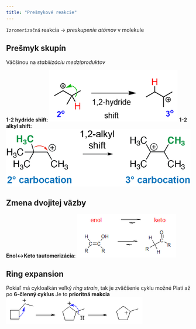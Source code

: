```yaml
---
title: "Prešmykové reakcie"
---
```


`Izromerizačná` reakcia -> *preskupenie atómov* v molekule

## Prešmyk skupín
Väčšinou na *stabilizáciu medziproduktov*

**1-2 hydride shift**:
![Hydridový shift zvyšujúci stabilitu|400](attachments/1-2-hydride-shift.png)
**1-2 alkyl shift**:
![Alkylový shift zvyšujúci stabilitu|500](attachments/1-2-alkyl-shift.png)

## Zmena dvojitej väzby
**Enol<->Keto tautomerizácia**:
![Keto forma je stabilnejšia](attachments/enol-keto-tautomerizacia.png)

## Ring expansion
Pokiaľ má cykloalkán veľký *ring strain*, tak je zväčšenie cyklu možné
Platí až po **6-členný cyklus**
Je to **prioritná reakcia**
![](attachments/ring-expansion-reakcia.png)
